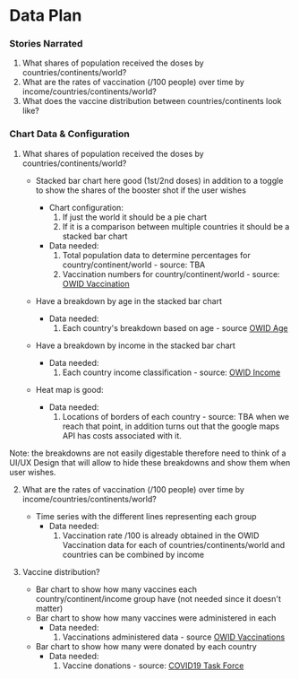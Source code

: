 # Data Plan

### Stories Narrated

1. What shares of population received the doses by countries/continents/world?
2. What are the rates of vaccination (/100 people) over time by income/countries/continents/world?
3. What does the vaccine distribution between countries/continents look like?

### Chart Data & Configuration

1. What shares of population received the doses by countries/continents/world?

   - Stacked bar chart here good (1st/2nd doses) in addition to a toggle to show the shares of the booster shot if the user wishes

     - Chart configuration:
       1. If just the world it should be a pie chart
       2. If it is a comparison between multiple countries it should be a stacked bar chart
     - Data needed:
       1. Total population data to determine percentages for country/continent/world - source: TBA
       2. Vaccination numbers for country/continent/world - source: [OWID Vaccination](https://github.com/owid/covid-19-data/tree/master/public/data/vaccinations)

   - Have a breakdown by age in the stacked bar chart

     - Data needed:
       1. Each country's breakdown based on age - source [OWID Age](https://github.com/owid/covid-19-data/blob/master/public/data/vaccinations/vaccinations-by-age-group.csv)

   - Have a breakdown by income in the stacked bar chart

     - Data needed:
       1. Each country income classification - source: [OWID Income](https://github.com/owid/covid-19-data/blob/master/scripts/input/wb/income_groups.csv)

   - Heat map is good:
     - Data needed:
       1. Locations of borders of each country - source: TBA when we reach that point, in addition turns out that the google maps API has costs associated with it.

Note: the breakdowns are not easily digestable therefore need to think of a UI/UX Design that will allow to hide these breakdowns and show them when user wishes.

2. What are the rates of vaccination (/100 people) over time by income/countries/continents/world?

   - Time series with the different lines representing each group
     - Data needed:
       1. Vaccination rate /100 is already obtained in the OWID Vaccination data for each of countries/continents/world and countries can be combined by income

3. Vaccine distribution?

   - Bar chart to show how many vaccines each country/continent/income group have (not needed since it doesn't matter)
   - Bar chart to show how many vaccines were administered in each
     - Data needed:
       1. Vaccinations administered data - source [OWID Vaccinations](https://github.com/owid/covid-19-data/tree/master/public/data/vaccinations)
   - Bar chart to show how many were donated by each country
     - Data needed:
       1. Vaccine donations - source: [COVID19 Task Force](https://data.covid19taskforce.com/data/tables)
